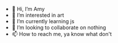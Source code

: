 - 👋 Hi, I’m Amy
- 👀 I’m interested in art
- 🌱 I’m currently learning js
- 💞️ I’m looking to collaborate on nothing
- 📫 How to reach me, ya know what don't

<!---
KittyCoder5035/KittyCoder5035 is a ✨ special ✨ repository because its `README.md` (this file) appears on your GitHub profile.
You can click the Preview link to take a look at your changes.
--->
